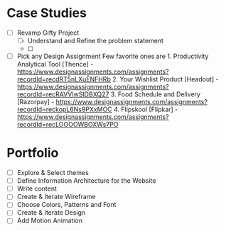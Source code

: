 # Case Studies
- [ ] Revamp Gifty Project
  - [ ] Understand and Refine the problem statement
  - [ ] 
- [ ] Pick any Design Assignment
      Few favorite ones are
      1. Productivity Analytical Tool [Thence] - https://www.designassignments.com/assignments?recordId=recdRT5nLXuENFHRb
      2. Your Wishlist Product [Headout] - https://www.designassignments.com/assignments?recordId=recRAVVlwSIDBXQ27
      3. Food Schedule and Delivery [Razorpay] - https://www.designassignments.com/assignments?recordId=reckopL6Ns9PXxMOC
      4. Flipskool [Flipkar] - https://www.designassignments.com/assignments?recordId=recLOOOOWBOXWs7PO
# Portfolio 
- [ ] Explore & Select themes
- [ ] Define Information Architecture for the Website
- [ ] Write content
- [ ] Create & Iterate Wireframe
- [ ] Choose Colors, Patterns and Font
- [ ] Create & Iterate Design
- [ ] Add Motion Animation
